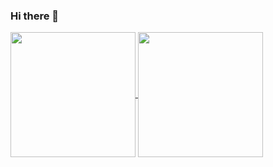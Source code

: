 ### Hi there 👋

<a href="https://github.com/benayaokta/github-readme-stats">
  <img height=200 align="center" src="https://github-readme-stats.vercel.app/api?username=benayaokta&show_icons=true&theme=transparent" />
</a>
<a href="https://github.com/benayaokta/github-readme-stats">
  <img height=200 align="center" src="https://github-readme-stats.vercel.app/api/top-langs/?username=benayaokta&layout=donut&theme=transparent" />
</a>

<!--
**benayaokta/benayaokta** is a ✨ _special_ ✨ repository because its `README.md` (this file) appears on your GitHub profile.

Here are some ideas to get you started:

- 🔭 I’m currently working on ...
- 🌱 I’m currently learning ...
- 👯 I’m looking to collaborate on ...
- 🤔 I’m looking for help with ...
- 💬 Ask me about ...
- 📫 How to reach me: ...
- 😄 Pronouns: ...
- ⚡ Fun fact: ...
-->
